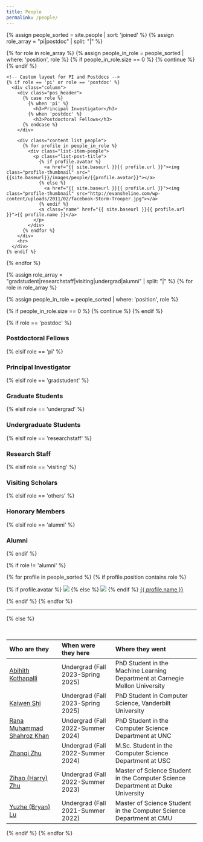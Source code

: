 ```yaml
---
title: People
permalink: /people/
---
```


{% assign people_sorted = site.people | sort: 'joined' %}
{% assign role_array = "pi|postdoc" | split: "|" %}

<div class="row">
  {% for role in role_array %}
    {% assign people_in_role = people_sorted | where: 'position', role %}
    {% if people_in_role.size == 0 %}
      {% continue %}
    {% endif %}

    <!-- Custom layout for PI and Postdocs -->
    {% if role == 'pi' or role == 'postdoc' %}
      <div class="column">
        <div class="pos_header">
          {% case role %}
            {% when 'pi' %}
              <h3>Principal Investigator</h3>
            {% when 'postdoc' %}
              <h3>Postdoctoral Fellows</h3>
          {% endcase %}
        </div>
    
        <div class="content list people">
          {% for profile in people_in_role %}
            <div class="list-item-people">
              <p class="list-post-title">
                {% if profile.avatar %}
                  <a href="{{ site.baseurl }}{{ profile.url }}"><img class="profile-thumbnail" src="{{site.baseurl}}/images/people/{{profile.avatar}}"></a>
                {% else %}
                  <a href="{{ site.baseurl }}{{ profile.url }}"><img class="profile-thumbnail" src="http://evansheline.com/wp-content/uploads/2011/02/facebook-Storm-Trooper.jpg"></a>
                {% endif %}
                <a class="name" href="{{ site.baseurl }}{{ profile.url }}">{{ profile.name }}</a>
              </p>
            </div>    
          {% endfor %}
        </div>
        <hr>
      </div>
    {% endif %}
  {% endfor %}
</div>
{% assign role_array = "gradstudent|researchstaff|visiting|undergrad|alumni" | split: "|" %}
{% for role in role_array %}

{% assign people_in_role = people_sorted | where: 'position', role %}

<!-- Skip section if there's nobody -->
{% if people_in_role.size == 0 %}
  {% continue %}
{% endif %}

<div class="pos_header">
{% if role == 'postdoc' %}
<h3>Postdoctoral Fellows</h3>
 {% elsif role == 'pi' %}
<h3>Principal Investigator</h3>
 {% elsif role == 'gradstudent' %}
<h3>Graduate Students</h3>
 {% elsif role == 'undergrad' %}
<h3>Undergraduate Students</h3>
 {% elsif role == 'researchstaff' %}
<h3>Research Staff</h3>
 {% elsif role == 'visiting' %}
<h3>Visiting Scholars</h3>
 {% elsif role == 'others' %}
<h3>Honorary Members</h3>
 {% elsif role == 'alumni' %}
<h3>Alumni</h3>
{% endif %}
</div>

{% if role != 'alumni' %}
<div class="content list people">
  {% for profile in people_sorted %}
    {% if profile.position contains role %}
      <div class="list-item-people">
        <p class="list-post-title">
          {% if profile.avatar %}
            <a href="{{ site.baseurl }}{{ profile.url }}"><img class="profile-thumbnail" src="{{site.baseurl}}/images/people/{{profile.avatar}}"></a>
          {% else %}
            <a href="{{ site.baseurl }}{{ profile.url }}"><img class="profile-thumbnail" src="http://evansheline.com/wp-content/uploads/2011/02/facebook-Storm-Trooper.jpg"></a>
          {% endif %}
          <a class="name" href="{{ site.baseurl }}{{ profile.url }}">{{ profile.name }}</a>
        </p>
      </div>    
    {% endif %}
  {% endfor %}
</div>
<hr>

{% else %}

<br>

| Who are they                                                 | When were they here               | Where they went                                              |
| :----------------------------------------------------------- | :-------------------------------- | :----------------------------------------------------------- |
| [Abihith Kothapalli](https://abi-kothapalli.github.io/) | Undergrad (Fall 2023-Spring 2025) | PhD Student in the Machine Learning Department at Carnegie Mellon University |
| [Kaiwen Shi](https://kwfredshi.github.io/) | Undergrad (Fall 2023-Spring 2025) | PhD Student in Computer Science, Vanderbilt University |
| [Rana Muhammad Shahroz Khan](https://www.linkedin.com/in/rana-m-shahroz/) | Undergrad (Fall 2022-Summer 2024) | PhD Student in the Computer Science Department at UNC        |
| [Zhanqi Zhu](https://www.linkedin.com/in/zhanqi-zhu/)        | Undergrad (Fall 2022-Summer 2024) | M.Sc. Student in the Computer Science Department at USC      |
| [Zihao (Harry) Zhu](https://www.linkedin.com/in/zihao-wu-a475ab262/) | Undergrad (Fall 2022-Summer 2023) | Master of Science Student in the Computer Science Department at Duke University |
| [Yuzhe (Bryan) Lu](https://www.linkedin.com/in/bryan-lu-419623180/) | Undergrad (Fall 2021-Summer 2022) | Master of Science Student in the Computer Science Department at CMU |

{% endif %}
{% endfor %}
